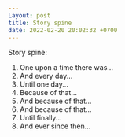 ```yaml
---
Layout: post
title: Story spine
date: 2022-02-20 20:02:32 +0700
---
```

Story spine:
1. One upon a time there was...
2. And every day...
3. Until one day...
4. Because of that...
5. And because of that...
6. And because of that...
7. Until finally...
8. And ever since then...
